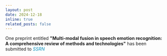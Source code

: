 ```yaml
---
layout: post
date: 2024-12-18
inline: true
related_posts: false
---
```


One preprint entitled <b>"Multi-modal fusion in speech emotion recognition: A comprehensive review of methods and technologies"</b> has been submitted to <span style="color: #0d93bf;"><i>SSRN</i></span>